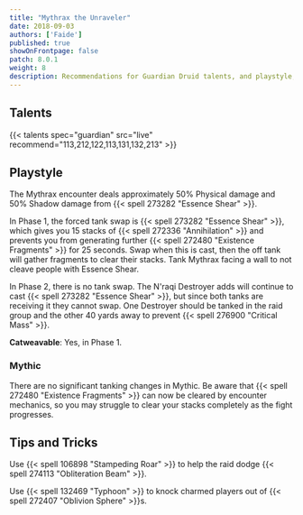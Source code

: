```yaml
---
title: "Mythrax the Unraveler"
date: 2018-09-03
authors: ['Faide']
published: true
showOnFrontpage: false
patch: 8.0.1
weight: 8
description: Recommendations for Guardian Druid talents, and playstyle, and tips and tricks for Mythrax in Uldir, on Normal/Heroic and Mythic difficulties.
---
```


## Talents

{{< talents spec="guardian" src="live" recommend="113,212,122,113,131,132,213" >}}

## Playstyle

The Mythrax encounter deals approximately 50% Physical damage and 50% Shadow damage from {{< spell 273282 "Essence Shear" >}}.

In Phase 1, the forced tank swap is {{< spell 273282 "Essence Shear" >}}, which gives you 15 stacks of {{< spell 272336 "Annihilation" >}} and prevents you from generating further {{< spell 272480 "Existence Fragments" >}} for 25 seconds. Swap when this is cast, then the off tank will gather fragments to clear their stacks. Tank Mythrax facing a wall to not cleave people with Essence Shear.

In Phase 2, there is no tank swap. The N'raqi Destroyer adds will continue to cast {{< spell 273282 "Essence Shear" >}}, but since both tanks are receiving it they cannot swap. One Destroyer should be tanked in the raid group and the other 40 yards away to prevent {{< spell 276900 "Critical Mass" >}}.

**Catweavable**: Yes, in Phase 1.

### Mythic

There are no significant tanking changes in Mythic. Be aware that {{< spell 272480 "Existence Fragments" >}} can now be cleared by encounter mechanics, so you may struggle to clear your stacks completely as the fight progresses.


## Tips and Tricks

Use {{< spell 106898 "Stampeding Roar" >}} to help the raid dodge {{< spell 274113 "Obliteration Beam" >}}.

Use {{< spell 132469 "Typhoon" >}} to knock charmed players out of {{< spell 272407 "Oblivion Sphere" >}}s.
